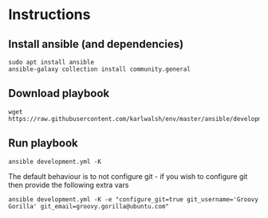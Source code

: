 # Instructions

## Install ansible (and dependencies)

    sudo apt install ansible
    ansible-galaxy collection install community.general


## Download playbook

    wget https://raw.githubusercontent.com/karlwalsh/env/master/ansible/development.yml


## Run playbook

    ansible development.yml -K

The default behaviour is to not configure git - if you wish to configure git then provide the following extra vars

    ansible development.yml -K -e "configure_git=true git_username='Groovy Gorilla' git_email=groovy.gorilla@ubuntu.com"
